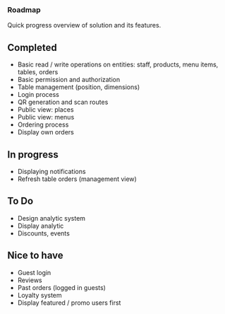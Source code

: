 ### Roadmap
Quick progress overview of solution and its features.

## Completed
- Basic read / write operations on entities: staff, products, menu items, tables, orders
- Basic permission and authorization
- Table management (position, dimensions)
- Login process
- QR generation and scan routes
- Public view: places
- Public view: menus
- Ordering process
- Display own orders

## In progress
- Displaying notifications
- Refresh table orders (management view)

## To Do
- Design analytic system
- Display analytic
- Discounts, events

## Nice to have
- Guest login
- Reviews
- Past orders (logged in guests)
- Loyalty system
- Display featured / promo users first